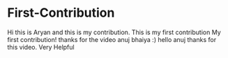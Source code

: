# First-Contribution
Hi this is Aryan and this is my contribution.
This is my first contribution
My first contribution! thanks for the video anuj bhaiya :)
hello anuj thanks for this video. Very Helpful
